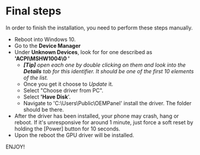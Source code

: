 ﻿# Final steps

In order to finish the installation, you need to perform these steps manually.

* Reboot into Windows 10.
* Go to the **Device Manager**
* Under **Unknown Devices**, look for for one described as **'ACPI\MSHW1004\0
'** 
  * ***[Tip]** open each one by double clicking on them and look into the **Details** tab for this identifier. It should be one of the first 10 elements of the list.* 
  * Once you get it choose to *Update* it. 
  * Select "Choose driver from PC". 
  * Select **'Have Disk**'.  
  * Navigate to 'C:\Users\Public\OEMPanel' install the driver. The folder should be there. 
* After the driver has been installed, your phone may crash, hang or reboot. If it's unresponsive for around 1 minute, just force a soft reset by holding the [Power] button for 10 seconds.
* Upon the reboot the GPU driver will be installed.

ENJOY!